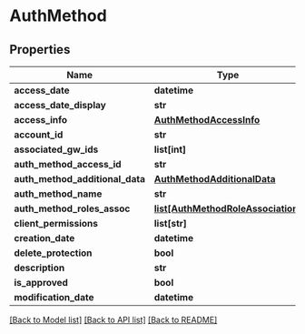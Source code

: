 # AuthMethod

## Properties
Name | Type | Description | Notes
------------ | ------------- | ------------- | -------------
**access_date** | **datetime** |  | [optional] 
**access_date_display** | **str** |  | [optional] 
**access_info** | [**AuthMethodAccessInfo**](AuthMethodAccessInfo.md) |  | [optional] 
**account_id** | **str** |  | [optional] 
**associated_gw_ids** | **list[int]** |  | [optional] 
**auth_method_access_id** | **str** |  | [optional] 
**auth_method_additional_data** | [**AuthMethodAdditionalData**](AuthMethodAdditionalData.md) |  | [optional] 
**auth_method_name** | **str** |  | [optional] 
**auth_method_roles_assoc** | [**list[AuthMethodRoleAssociation]**](AuthMethodRoleAssociation.md) |  | [optional] 
**client_permissions** | **list[str]** |  | [optional] 
**creation_date** | **datetime** |  | [optional] 
**delete_protection** | **bool** |  | [optional] 
**description** | **str** |  | [optional] 
**is_approved** | **bool** |  | [optional] 
**modification_date** | **datetime** |  | [optional] 

[[Back to Model list]](../README.md#documentation-for-models) [[Back to API list]](../README.md#documentation-for-api-endpoints) [[Back to README]](../README.md)


